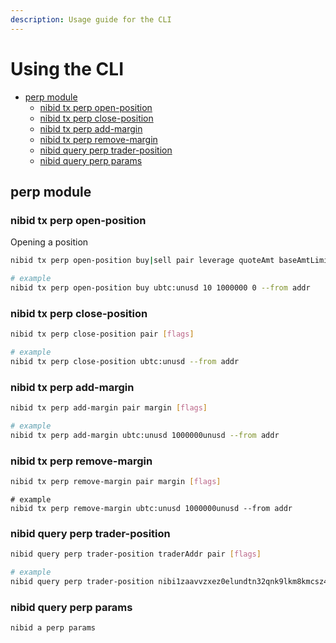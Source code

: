 ```yaml
---
description: Usage guide for the CLI
---
```


# Using the CLI                   <!-- omit in toc -->

- [perp module](#perp-module)
  - [nibid tx perp open-position](#nibid-tx-perp-open-position)
  - [nibid tx perp close-position](#nibid-tx-perp-close-position)
  - [nibid tx perp add-margin](#nibid-tx-perp-add-margin)
  - [nibid tx perp remove-margin](#nibid-tx-perp-remove-margin)
  - [nibid query perp trader-position](#nibid-query-perp-trader-position)
  - [nibid query perp params](#nibid-query-perp-params)


## perp module

### nibid tx perp open-position 

Opening a position

```sh
nibid tx perp open-position buy|sell pair leverage quoteAmt baseAmtLimit [flags]
```

```sh
# example
nibid tx perp open-position buy ubtc:unusd 10 1000000 0 --from addr
```

### nibid tx perp close-position

```sh
nibid tx perp close-position pair [flags]
```

```sh
# example
nibid tx perp close-position ubtc:unusd --from addr
```

### nibid tx perp add-margin

```sh
nibid tx perp add-margin pair margin [flags]
```

```sh
# example
nibid tx perp add-margin ubtc:unusd 1000000unusd --from addr
```

### nibid tx perp remove-margin

```sh
nibid tx perp remove-margin pair margin [flags]
```

```
# example
nibid tx perp remove-margin ubtc:unusd 1000000unusd --from addr
```

### nibid query perp trader-position

```sh
nibid query perp trader-position traderAddr pair [flags]
```

```sh
# example
nibid query perp trader-position nibi1zaavvzxez0elundtn32qnk9lkm8kmcsz44g7xl ubtc:unusd --node tcp://localhost:26657
```

### nibid query perp params

```sh
nibid a perp params
```

<!--  Commenting out for now - dex, stablecoin

## x/dex module

### Provide liquidity to a pool

```bash
# parameters
nibid tx dex join-pool --pool-id poolId --tokens-in token1,token2 [flags]

# example
nibid tx dex join-pool --pool-id 1 --tokens-in 100unibi,100unusd --from addr
```

### Withdraw liquidity from a pool

```bash
# parameters
nibid tx dex exit-pool --pool-id poolId --pool-shares-out lpToken [flags]

# example
nibid tx dex --pool-id 1 --pool-shares-out 100nibiru/pool/1 --from addr
```

### Swap assets

```bash
# parameters
nibid tx dex swap-assets --pool-id poolId --tokens-in tokensIn --token-out-denom tokenOutDenom [flags]

# example
nibid tx dex swap-assets --pool-id 1 --tokens-in 100unusd --token-out-denom unibi --from addr
```

## x/stablecoin module

### Mint stablecoin

```bash
# parameters
nibid tx stablecoin mint-sc stableAmt [flags]

# example
nibid tx stablecoin mint-sc 1000000unusd [flags]
```

### Burn stablecoin

```bash
# parameters
nibid tx stablecoin burn-sc stableAmt [flags]

# example
nibid tx stablecoin burn-sc 1000000unusd [flags]
``` 

-->
